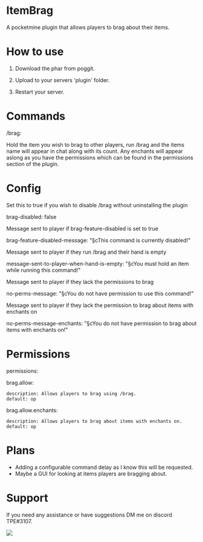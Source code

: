 # ItemBrag

A pocketmine plugin that allows players to brag about their items.

# How to use

1. Download the phar from poggit.

2. Upload to your servers 'plugin' folder.

3. Restart your server.

# Commands

/brag:

Hold the item you wish to brag to other players, run /brag and the items name will appear in chat along with its count.
Any enchants will appear aslong as you have the permissions which can be found in the permissions section of the plugin.

# Config

Set this to true if you wish to disable /brag without uninstalling the plugin

brag-disabled: false

Message sent to player if brag-feature-disabled is set to true

brag-feature-disabled-message: "§cThis command is currently disabled!"

Message sent to player if they run /brag and their hand is empty

message-sent-to-player-when-hand-is-empty: "§cYou must hold an item while running this command!"

Message sent to player if they lack the permissions to brag

no-perms-message: "§cYou do not have permission to use this command!"

Message sent to player if they lack the permission to brag about items with enchants on

no-perms-message-enchants: "§cYou do not have permission to brag about items with enchants on!"

# Permissions

permissions:

  brag.allow:
  
    description: Allows players to brag using /brag.
    default: op

  brag.allow.enchants:
  
    description: Allows players to brag about items with enchants on.
    default: op
    
# Plans

- Adding a configurable command delay as I know this will be requested.
- Maybe a GUI for looking at items players are bragging about.

# Support

If you need any assistance or have suggestions DM me on discord TPE#3107.

[![](https://poggit.pmmp.io/shield.state/ItemBrag)](https://poggit.pmmp.io/p/ItemBrag)
